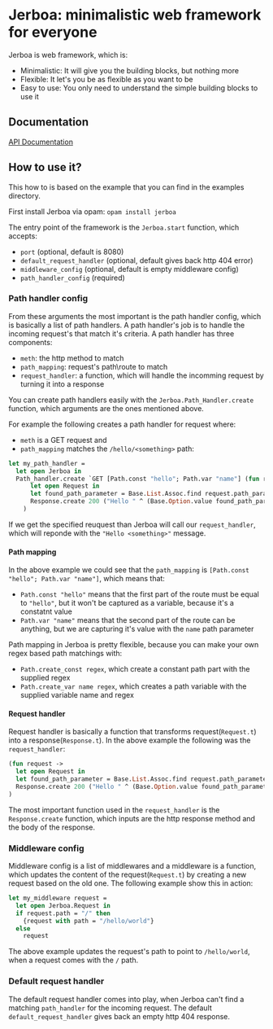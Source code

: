 # Jerboa: minimalistic web framework for everyone
Jerboa is web framework, which is:
- Minimalistic: It will give you the building blocks, but nothing more
- Flexible: It let's you be as flexible as you want to be
- Easy to use: You only need to understand the simple building blocks to use it

## Documentation
[API Documentation](https://strykerkkd.github.io/Jerboa/)

## How to use it?
This how to is based on the example that you can find in the examples directory.

First install Jerboa via opam: `opam install jerboa`

 The entry point of the framework is the `Jerboa.start` function, which accepts:
- `port` (optional, default is 8080)
- `default_request_handler` (optional, default gives back http 404 error)
- `middleware_config` (optional, default is empty middleware config)
- `path_handler_config` (required)

### Path handler config
From these arguments the most important is the path handler config, which is basically a list of path handlers.
A path handler's job is to handle the incoming request's that match it's criteria. A path handler has three components:
- `meth`: the http method to match
- `path_mapping`: request's path\route to match
- `request_handler`: a function, which will handle the incomming request by turning it into a response

You can create path handlers easily with the `Jerboa.Path_Handler.create` function, which arguments are the ones mentioned above.

For example the following creates a path handler for request where:
- `meth` is a GET request and
- `path_mapping` matches the `/hello/<something>` path:
```ocaml
let my_path_handler = 
  let open Jerboa in
  Path_handler.create `GET [Path.const "hello"; Path.var "name"] (fun request ->
      let open Request in
      let found_path_parameter = Base.List.Assoc.find request.path_parameter ~equal:(=) "name" in
      Response.create 200 ("Hello " ^ (Base.Option.value found_path_parameter ~default:"not found")) 
    )
```
If we get the specified reuquest than Jerboa will call our `request_handler`, which will reponde with the `"Hello <something>"` message.

#### Path mapping
In the above example we could see that the `path_mapping` is `[Path.const "hello"; Path.var "name"]`, which means that:
- `Path.const "hello"` means that the first part of the route must be equal to `"hello"`, but it won't be captured as a variable, because it's a constatnt value
- `Path.var "name"` means that the second part of the route can be anything, but we are capturing it's value with the `name` path parameter

Path mapping in Jerboa is pretty flexible, because you can make your own regex based path matchings with:
- `Path.create_const regex`, which create a constant path part with the supplied regex
- `Path.create_var name regex`, which creates a path variable with the supplied variable name and regex

#### Request handler
Request handler is basically a function that transforms request(`Request.t`) into a response(`Response.t`). In the above example the following was the `request_handler`:
```ocaml
(fun request ->
  let open Request in
  let found_path_parameter = Base.List.Assoc.find request.path_parameter ~equal:(=) "name" in
  Response.create 200 ("Hello " ^ (Base.Option.value found_path_parameter ~default:"not found")) 
)
```
The most important function used in the `request_handler` is the `Response.create` function, which inputs are the http response method and the body of the response.

### Middleware config
Middleware config is a list of middlewares and a middleware is a function, which updates the content of the request(`Request.t`) by creating a new request based on the old one. The following example show this in action:
```ocaml
let my_middleware request = 
  let open Jerboa.Request in
  if request.path = "/" then 
    {request with path = "/hello/world"}
  else
    request
```
The above example updates the request's path to point to `/hello/world`, when a request comes with the `/` path.

### Default request handler
The default request handler comes into play, when Jerboa can't find a matching `path_handler` for the incoming request. The default `default_request_handler` gives back an empty http 404 response.